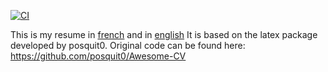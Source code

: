 [![CI][status-png]][status]

This is my resume in [french][resume-fr] and in [english][resume-en] It is
based on the latex package developed by posquit0. Original code can be found
here: https://github.com/posquit0/Awesome-CV

  [status]: https://github.com/jecaro/cv/actions
  [status-png]: https://github.com/jecaro/cv/workflows/CI/badge.svg
  [resume-fr]: resume-fr/jeancharles.quillet-fr.pdf
  [resume-en]: resume-en/jeancharles.quillet-en.pdf


